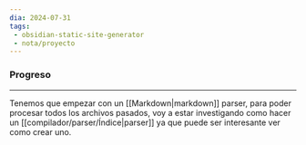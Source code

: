 ```yaml
---
dia: 2024-07-31
tags: 
 - obsidian-static-site-generator
 - nota/proyecto 
---
```

### Progreso
---
Tenemos que empezar con un [[Markdown|markdown]] parser, para poder procesar todos los archivos pasados, voy a estar investigando como hacer un [[compilador/parser/Índice|parser]] ya que puede ser interesante ver como crear uno.